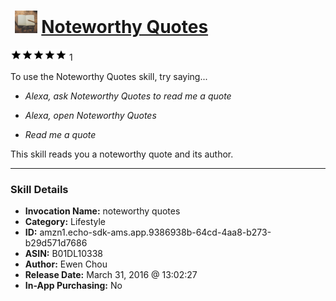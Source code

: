# &nbsp;<img src="skill_icon" alt="Noteworthy Quotes icon" width="36"> [Noteworthy Quotes](http://alexa.amazon.com/#skills/amzn1.echo-sdk-ams.app.9386938b-64cd-4aa8-b273-b29d571d7686)
![5 stars](../../images/ic_star_black_18dp_1x.png)![5 stars](../../images/ic_star_black_18dp_1x.png)![5 stars](../../images/ic_star_black_18dp_1x.png)![5 stars](../../images/ic_star_black_18dp_1x.png)![5 stars](../../images/ic_star_black_18dp_1x.png) 1

To use the Noteworthy Quotes skill, try saying...

* *Alexa, ask Noteworthy Quotes to read me a quote*

* *Alexa, open Noteworthy Quotes*

* *Read me a quote*

This skill reads you a noteworthy quote and its author.

***

### Skill Details

* **Invocation Name:** noteworthy quotes
* **Category:** Lifestyle
* **ID:** amzn1.echo-sdk-ams.app.9386938b-64cd-4aa8-b273-b29d571d7686
* **ASIN:** B01DL10338
* **Author:** Ewen Chou
* **Release Date:** March 31, 2016 @ 13:02:27
* **In-App Purchasing:** No
